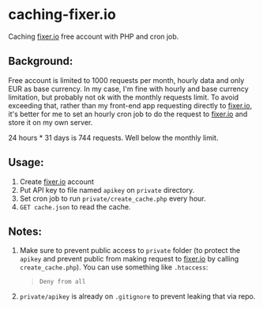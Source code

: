 # caching-fixer.io
Caching [fixer.io](http://fixer.io?fpr=suryavip) free account with PHP and cron job.

## Background:
Free account is limited to 1000 requests per month, hourly data and only EUR as base currency. In my case, I'm fine with hourly and base currency limitation, but probably not ok with the monthly requests limit. To avoid exceeding that, rather than my front-end app requesting directly to [fixer.io](http://fixer.io?fpr=suryavip), it's better for me to set an hourly cron job to do the request to [fixer.io](http://fixer.io?fpr=suryavip) and store it on my own server.

24 hours * 31 days is 744 requests. Well below the monthly limit.

## Usage:
1. Create [fixer.io](http://fixer.io?fpr=suryavip) account
1. Put API key to file named `apikey` on `private` directory.
1. Set cron job to run `private/create_cache.php` every hour.
1. `GET cache.json` to read the cache.

## Notes:
1. Make sure to prevent public access to `private` folder (to protect the `apikey` and prevent public from making request to [fixer.io](http://fixer.io?fpr=suryavip) by calling `create_cache.php`). You can use something like `.htaccess`:
	>`Deny from all`
1. `private/apikey` is already on `.gitignore` to prevent leaking that via repo.

